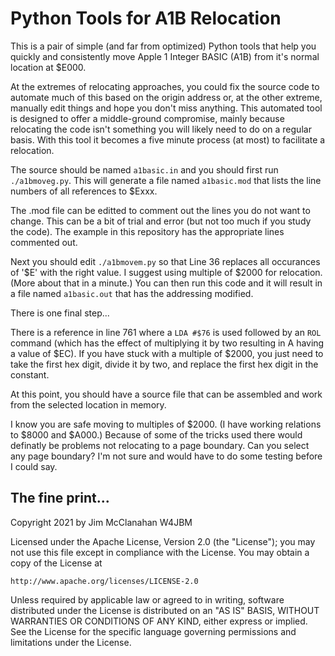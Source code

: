 # Python Tools for A1B Relocation

This is a pair of simple (and far from optimized) Python tools that help you quickly and consistently move Apple 1 Integer BASIC (A1B) from it's normal location at $E000.

At the extremes of relocating approaches, you could fix the source code to automate much of this based on the origin address or, at the other extreme, manually edit things and hope you don't miss anything. This automated tool is designed to offer a middle-ground compromise, mainly because relocating the code isn't something you will likely need to do on a regular basis. With this tool it becomes a five minute process (at most) to facilitate a relocation.

The source should be named `a1basic.in` and you should first run `./a1bmoveg.py`. This will generate a file named `a1basic.mod` that lists the line numbers of all references to $Exxx.

The .mod file can be editted to comment out the lines you do not want to change. This can be a bit of trial and error (but not too much if you study the code). The example in this repository has the appropriate lines commented out.

Next you should edit `./a1bmovem.py` so that Line 36 replaces all occurances of '$E' with the right value. I suggest using multiple of $2000 for relocation. (More about that in a minute.) You can then run this code and it will result in a file named `a1basic.out` that has the addressing modified.

There is one final step...

There is a reference in line 761 where a `LDA #$76` is used followed by an `ROL` command (which has the effect of multiplying it by two resulting in A having a value of $EC). If you have stuck with a multiple of $2000, you just need to take the first hex digit, divide it by two, and replace the first hex digit in the constant.

At this point, you should have a source file that can be assembled and work from the selected location in memory.

I know you are safe moving to multiples of $2000. (I have working relations to $8000 and $A000.) Because of some of the tricks used there would definatly be problems not relocating to a page boundary. Can you select any page boundary? I'm not sure and would have to do some testing before I could say.


## The fine print...

Copyright 2021 by Jim McClanahan W4JBM

Licensed under the Apache License, Version 2.0 (the "License");
you may not use this file except in compliance with the License.
You may obtain a copy of the License at

    http://www.apache.org/licenses/LICENSE-2.0

Unless required by applicable law or agreed to in writing, software
distributed under the License is distributed on an "AS IS" BASIS,
WITHOUT WARRANTIES OR CONDITIONS OF ANY KIND, either express or implied.
See the License for the specific language governing permissions and
limitations under the License.
